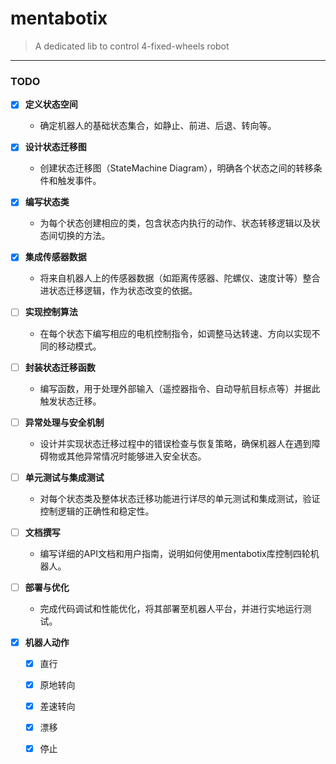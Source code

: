 # mentabotix

> A dedicated lib to control 4-fixed-wheels robot
---

### TODO

- [x] **定义状态空间**
    - 确定机器人的基础状态集合，如静止、前进、后退、转向等。

- [x] **设计状态迁移图**
    - 创建状态迁移图（StateMachine Diagram），明确各个状态之间的转移条件和触发事件。

- [x] **编写状态类**
    - 为每个状态创建相应的类，包含状态内执行的动作、状态转移逻辑以及状态间切换的方法。

- [x] **集成传感器数据**
    - 将来自机器人上的传感器数据（如距离传感器、陀螺仪、速度计等）整合进状态迁移逻辑，作为状态改变的依据。

- [ ] **实现控制算法**
    - 在每个状态下编写相应的电机控制指令，如调整马达转速、方向以实现不同的移动模式。

- [ ] **封装状态迁移函数**
    - 编写函数，用于处理外部输入（遥控器指令、自动导航目标点等）并据此触发状态迁移。

- [ ] **异常处理与安全机制**
    - 设计并实现状态迁移过程中的错误检查与恢复策略，确保机器人在遇到障碍物或其他异常情况时能够进入安全状态。

- [ ] **单元测试与集成测试**
    - 对每个状态类及整体状态迁移功能进行详尽的单元测试和集成测试，验证控制逻辑的正确性和稳定性。

- [ ] **文档撰写**
    - 编写详细的API文档和用户指南，说明如何使用mentabotix库控制四轮机器人。

- [ ] **部署与优化**
    - 完成代码调试和性能优化，将其部署至机器人平台，并进行实地运行测试。

- [x] **机器人动作**
    - [x] 直行
    - [x] 原地转向
    - [x] 差速转向
    - [x] 漂移
    - [x] 停止 

